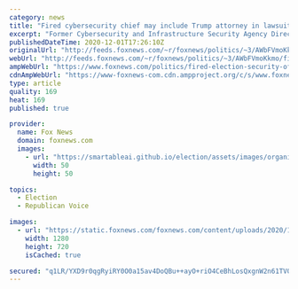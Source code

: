 ```yaml
---
category: news
title: "Fired cybersecurity chief may include Trump attorney in lawsuit over death threats"
excerpt: "Former Cybersecurity and Infrastructure Security Agency Director Chris Krebs said Tuesday he plans to take legal action against people who have threatened his life after he disagreed with his onetime boss, President Trump, over the validity of the Nov. 3 election."
publishedDateTime: 2020-12-01T17:26:10Z
originalUrl: "http://feeds.foxnews.com/~r/foxnews/politics/~3/AWbFVmoKkmo/fired-election-security-official-suggests-he-may-sue-trump-campaign-lawyer-who-said-he-should-be-shot"
webUrl: "http://feeds.foxnews.com/~r/foxnews/politics/~3/AWbFVmoKkmo/fired-election-security-official-suggests-he-may-sue-trump-campaign-lawyer-who-said-he-should-be-shot"
ampWebUrl: "https://www.foxnews.com/politics/fired-election-security-official-suggests-he-may-sue-trump-campaign-lawyer-who-said-he-should-be-shot.amp"
cdnAmpWebUrl: "https://www-foxnews-com.cdn.ampproject.org/c/s/www.foxnews.com/politics/fired-election-security-official-suggests-he-may-sue-trump-campaign-lawyer-who-said-he-should-be-shot.amp"
type: article
quality: 169
heat: 169
published: true

provider:
  name: Fox News
  domain: foxnews.com
  images:
    - url: "https://smartableai.github.io/election/assets/images/organizations/foxnews.com-50x50.jpg"
      width: 50
      height: 50

topics:
  - Election
  - Republican Voice

images:
  - url: "https://static.foxnews.com/foxnews.com/content/uploads/2020/11/AP20323077316005-e1605728670595.jpg"
    width: 1280
    height: 720
    isCached: true

secured: "q1LR/YXD9r0qgRyiRY0O0a15av4DoQBu++ayO+riO4CeBhLosQxgnW2n61TV0+ZvPB0u176SYrXxPtHaR5BoNtlqB1/8KG0mzIXE9M01s16Nxo3PFQ1KrXIvo0ohlNyh/RhNPQ7TRC1o0dz+ioPQxFtnDgQ0ZRco2CCWtkzAIZnqZHlJAu+blW01A05USPPhhod2ePmVu3LF2TqGe+75PzVNt3TyJHSpqSuZCbzDFR088OMab1sM0/4yWCQSY8wjy8HC9xDuPGy7r1Gs+LYhnjSOjxl//kXfwmnjmNPeIoBNYcgChAE09tBiaFBSLMhtRl2yiH8NPZWsHhqz79fFhPSDWRTd6VuA1wBxTyZazTI=;KlKh7onvOU+oZZrELJJ3CA=="
---
```


